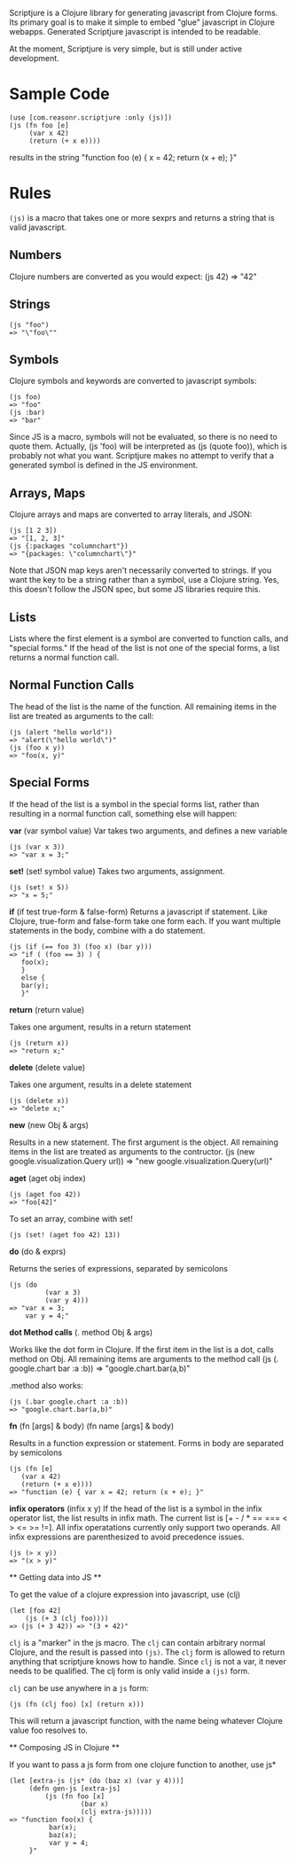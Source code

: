 Scriptjure is a Clojure library for generating javascript from Clojure forms. Its primary goal is to make it simple to embed "glue" javascript in Clojure webapps. Generated Scriptjure javascript is intended to be readable.

At the moment, Scriptjure is very simple, but is still under active development.

Sample Code
===========
    (use [com.reasonr.scriptjure :only (js)])
    (js (fn foo [e]
         (var x 42)
         (return (+ x e))))

results in the string "function foo (e) { x = 42; return (x + e); }"


Rules
=====

`(js)` is a macro that takes one or more sexprs and returns a string that is valid javascript.

Numbers
-------

Clojure numbers are converted as you would expect:
    (js 42) 
    => "42"

Strings
------
    (js "foo") 
    => "\"foo\""

Symbols 
-------
Clojure symbols and keywords are converted to javascript symbols:

    (js foo) 
    => "foo"
    (js :bar) 
    => "bar"

Since JS is a macro, symbols will not be evaluated, so there is no need to quote them. Actually, (js 'foo) will be interpreted as (js (quote foo)), which is probably not what you want. Scriptjure makes no attempt to verify that a generated symbol is defined in the JS environment.

Arrays, Maps
----------
Clojure arrays and maps are converted to array literals, and JSON:

    (js [1 2 3]) 
    => "[1, 2, 3]"
    (js {:packages "columnchart"}) 
    => "{packages: \"columnchart\"}"

Note that JSON map keys aren't necessarily converted to strings. If you want the key to be a string rather than a symbol, use a Clojure string. Yes, this doesn't follow the JSON spec, but some JS libraries require this.

Lists
----
Lists where the first element is a symbol are converted to function calls, and "special forms." If the head of the list is not one of the special forms, a list returns a normal function call.

Normal Function Calls
-----------------
 The head of the list is the name of the function. All remaining items in the list are treated as arguments to the call:

    (js (alert "hello world")) 
    => "alert(\"hello world\")"
    (js (foo x y)) 
    => "foo(x, y)"

Special Forms
-----------
If the head of the list is a symbol in the special forms list, rather than resulting in a normal function call, something else will happen:

**var**
    (var symbol value)
Var takes two arguments, and defines a new variable

    (js (var x 3)) 
    => "var x = 3;"

**set!**
    (set! symbol value)
Takes two arguments, assignment.

    (js (set! x 5)) 
    => "x = 5;"

**if**
    (if test true-form & false-form)
Returns a javascript if statement. Like Clojure, true-form and false-form take one form each. If you want multiple statements in the body, combine with a do statement.

    (js (if (== foo 3) (foo x) (bar y)))
    => "if ( (foo == 3) ) {
       foo(x);
       }
       else {
       bar(y);
       }"

**return**
    (return value)

Takes one argument, results in a return statement

    (js (return x)) 
    => "return x;"

**delete**
    (delete value)

Takes one argument, results in a delete statement

    (js (delete x)) 
    => "delete x;"

**new**
    (new Obj & args)

Results in a new statement. The first argument is the object. All remaining items in the list are treated as arguments to the contructor.
    (js (new google.visualization.Query url)) 
    => "new google.visualization.Query(url)"

**aget**
    (aget obj index)

    (js (aget foo 42))
    => "foo[42]"

To set an array, combine with set!
 
    (js (set! (aget foo 42) 13))

**do**
   (do & exprs)

Returns the series of expressions, separated by semicolons
  
    (js (do
             (var x 3)
             (var y 4)))
    => "var x = 3;
        var y = 4;"

**dot Method calls**
    (. method Obj & args)

Works like the dot form in Clojure. If the first item in the list is a dot, calls method on Obj. All remaining items are arguments to the method call
    (js (. google.chart bar :a :b))
    => "google.chart.bar(a,b)"

   .method also works:

    (js (.bar google.chart :a :b)) 
    => "google.chart.bar(a,b)"

**fn**
    (fn [args] & body)
    (fn name [args] & body)

Results in a function expression or statement. Forms in body are separated by semicolons

    (js (fn [e]
       (var x 42)
       (return (+ x e)))) 
    => "function (e) { var x = 42; return (x + e); }"

**infix operators**
    (infix x y)
If the head of the list is a symbol in the infix operator list, the list results in infix math. The current list is [+ - / * == === < > <= >= !=]. All infix operatations currently only support two operands. All infix expressions are parenthesized to avoid precedence issues.

    (js (> x y)) 
    => "(x > y)"

** Getting data into JS **
  
To get the value of a clojure expression into javascript, use (clj)

    (let [foo 42]
        (js (+ 3 (clj foo)))) 
    => (js (+ 3 42)) => "(3 + 42)"

`clj` is a "marker" in the js macro. The `clj` can contain arbitrary normal Clojure, and the result is passed into `(js)`. The `clj` form is allowed to return anything that scriptjure knows how to handle. Since `clj` is not a var, it never needs to be qualified. The clj form is only valid inside a `(js)` form. 

`clj` can be use anywhere in a `js` form:

    (js (fn (clj foo) [x] (return x))) 

This will return a javascript function, with the name being whatever Clojure value foo resolves to.

** Composing JS in Clojure **

If you want to pass a js form from one clojure function to another, use js*

    (let [extra-js (js* (do (baz x) (var y 4)))]
         (defn gen-js [extra-js]
             (js (fn foo [x]
                      (bar x)
                      (clj extra-js)))))
    => "function foo(x) {
              bar(x);
              baz(x);
              var y = 4;
         }"
